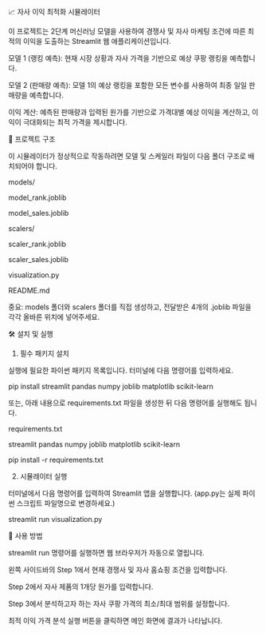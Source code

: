 📈 자사 이익 최적화 시뮬레이터

이 프로젝트는 2단계 머신러닝 모델을 사용하여 경쟁사 및 자사 마케팅 조건에 따른 최적의 이익을 도출하는 Streamlit 웹 애플리케이션입니다.

모델 1 (랭킹 예측): 현재 시장 상황과 자사 가격을 기반으로 예상 쿠팡 랭킹을 예측합니다.

모델 2 (판매량 예측): 모델 1의 예상 랭킹을 포함한 모든 변수를 사용하여 최종 일일 판매량을 예측합니다.

이익 계산: 예측된 판매량과 입력된 원가를 기반으로 가격대별 예상 이익을 계산하고, 이익이 극대화되는 최적 가격을 제시합니다.

📂 프로젝트 구조

이 시뮬레이터가 정상적으로 작동하려면 모델 및 스케일러 파일이 다음 폴더 구조로 배치되어야 합니다.

models/

  model_rank.joblib

  model_sales.joblib

scalers/

  scaler_rank.joblib

  scaler_sales.joblib

visualization.py

README.md

중요: models 폴더와 scalers 폴더를 직접 생성하고, 전달받은 4개의 .joblib 파일을 각각 올바른 위치에 넣어주세요.

🛠️ 설치 및 실행

1. 필수 패키지 설치

실행에 필요한 파이썬 패키지 목록입니다. 터미널에 다음 명령어를 입력하세요.

pip install streamlit pandas numpy joblib matplotlib scikit-learn


또는, 아래 내용으로 requirements.txt 파일을 생성한 뒤 다음 명령어를 실행해도 됩니다.

requirements.txt

streamlit
pandas
numpy
joblib
matplotlib
scikit-learn


pip install -r requirements.txt


2. 시뮬레이터 실행

터미널에서 다음 명령어를 입력하여 Streamlit 앱을 실행합니다. (app.py는 실제 파이썬 스크립트 파일명으로 변경하세요.)

streamlit run visualization.py


🚀 사용 방법

streamlit run 명령어를 실행하면 웹 브라우저가 자동으로 열립니다.

왼쪽 사이드바의 Step 1에서 현재 경쟁사 및 자사 홈쇼핑 조건을 입력합니다.

Step 2에서 자사 제품의 1개당 원가를 입력합니다.

Step 3에서 분석하고자 하는 자사 쿠팡 가격의 최소/최대 범위를 설정합니다.

최적 이익 가격 분석 실행 버튼을 클릭하면 메인 화면에 결과가 나타납니다.
